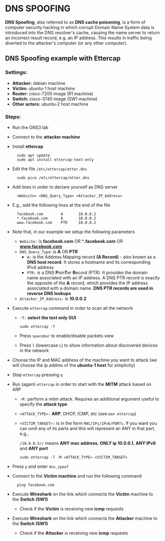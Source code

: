 # DNS SPOOFING

**DNS Spoofing**, also referred to as **DNS cache poisoning**, is a form of computer security hacking in which corrupt Domain Name System data is introduced into the DNS resolver's cache, causing the name server to return an incorrect result record, e.g. an IP address. This results in traffic being diverted to the attacker's computer (or any other computer).

## DNS Spoofing example with **Ettercap**

### Settings:
 * **Attacker:** debian machine
 * **Victim:** ubuntu-1 host machine
 * **Router:** cisco-7200 image (R1 machine)
 * **Switch:** cisco-3745 image (SW1 machine)
 * **Other actors:** ubuntu-2 host machine

### Steps:
* Run the GNS3 lab
* Connect to the **attacker machine**
* Install **ettercap**

        sudo apt update
        sudo apt install ettercap-text-only
* Edit the file `/etc/ettercap/etter.dns`

        sudo pico /etc/ettercap/etter.dns
* Add lines in order to declare yourself as DNS server

        <Website> <DNS_Query_Type> <Attacker_IP_Address>
* E.g., add the following lines at the end of the file

        facebook.com        A       10.0.0.2
        *.facebook.com      A       10.0.0.2
        www.facebook.com    PTR     10.0.0.2
* Note that, in our example we setup the following parameters
  * `Website:` is **facebook.com** OR ***.facebook.com** OR **www.facebook.com**
  * `DNS_Query_Type`: is **A** OR **PTR**
    * `A:` is the Address Mapping record **(A Record)** - also known as a **DNS host record**. It stores a hostname and its corresponding IPv4 address
    * `PTR:` is a DNS **P**oin**T**er **R**ecord (PTR). It provides the domain name associated with an IP address. A DNS PTR record is exactly the opposite of the **A** record, which provides the IP address associated with a domain name. **DNS PTR records are used in reverse DNS lookups** 
  * `Attacker_IP_Address:` is **10.0.0.2**
* Execute `ettercap` command in order to scan all the network 
  * `-T:` **select the text only GUI**

        sudo ettercap -T
  * Press `spacebar` to enable/disable packets view
  * Press `l` (lowercase `L`) to show information about discovered devices in the network
* Choose the IP and MAC address of the machine you want to attack (we will choose the ip addres of the **ubuntu-1 host** for simplicity)
* Stop `ettercap` pressing `q` 
* Run (again) `ettercap` in order to start with the **MITM** attack based on ARP
  * `-M:` perform a mitm attack. Requires an additional argument useful to specify the **attack type**
  * `<ATTACK_TYPE>:` **ARP**, DHCP, ICMP, etc (see `man ettercap`) 
  * `<VICTIM_TARGET>:` is in the form `MAC/IPs/IPv6/PORTs`. If you want you can omit any of its parts and this will represent an ANY in that part, e.g.,
    
    `/10.0.0.5//` means **ANY mac address**, **ONLY ip 10.0.0.1**, **ANY IPv6** and **ANY port**

        sudo ettercap -T -M <ATTACK_TYPE> <VICTIM_TARGET>
* Press `p` and enter `dns_spoof`
* Connect to the **Victim machine**  and run the following command

        ping facebook.com
* Execute **Wireshark** on the link which connects the **Victim** machine to the **Switch (SW1)**
    * Check if the **Victim** is receiving new **icmp** requests
* Execute **Wireshark** on the link which connects the **Attacker** machine to the **Switch (SW1)**
    * Check if the **Attacker** is receiving new **icmp** requests
  